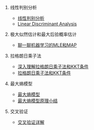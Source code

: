 1. 线性判别分析
    - [线性判别分析](http://www.cnblogs.com/jerrylead/archive/2011/04/21/2024384.html)
    - [Linear Discriminant Analysis](http://sebastianraschka.com/Articles/2014_python_lda.html)

2. 极大似然估计和最大后验概率估计
    - [聊一聊机器学习的MLE和MAP](https://zhuanlan.zhihu.com/p/32480810)
3. 拉格朗日乘子法
    - [深入理解拉格朗日乘子法和KKT条件](http://www.cnblogs.com/mo-wang/p/4775548.html)
    - [拉格朗日乘子法和KKT条件](http://www.cnblogs.com/zhangchaoyang/articles/2726873.html)
4. 最大熵模型
    - [最大熵模型](https://transwarpio.github.io/teaching_ml/2017/08/15/%E6%9C%80%E5%A4%A7%E7%86%B5%E6%A8%A1%E5%9E%8B/)
    - [最大熵模型原理小结](http://www.cnblogs.com/pinard/p/6093948.html)
5. 交叉验证
    - [交叉验证详解](https://zhuanlan.zhihu.com/p/24825503)
